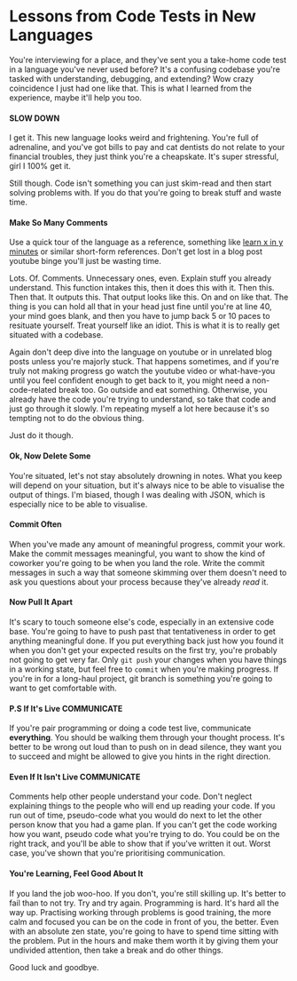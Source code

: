 # Lessons from Code Tests in New Languages

You're interviewing for a place, and they've sent you a take-home code test in a language you've never used before? It's a confusing codebase you're tasked with understanding, debugging, and extending? Wow crazy coincidence I just had one like that. This is what I learned from the experience, maybe it'll help you too. 

#### SLOW DOWN

I get it. This new language looks weird and frightening. You're full of adrenaline, and you've got bills to pay and cat dentists do not relate to your financial troubles, they just think you're a cheapskate. It's super stressful, girl I 100% get it. 

Still though. Code isn't something you can just skim-read and then start solving problems with. If you do that you're going to break stuff and waste time. 

#### Make So Many Comments

Use a quick tour of the language as a reference, something like [learn x in y minutes](https://learnxinyminutes.com/) or similar short-form references. Don't get lost in a blog post youtube binge you'll just be wasting time. 


Lots. Of. Comments. Unnecessary ones, even. Explain stuff you already understand. This function intakes this, then it does this with it. Then this. Then that. It outputs this. That output looks like this. On and on like that. The thing is you can hold all that in your head just fine until you're at line 40, your mind goes blank, and then you have to jump back 5 or 10 paces to resituate yourself. Treat yourself like an idiot. This is what it is to really get situated with a codebase. 

Again don't deep dive into the language on youtube or in unrelated blog posts unless you're majorly stuck. That happens sometimes, and if you're truly not making progress go watch the youtube video or what-have-you until you feel confident enough to get back to it, you might need a non-code-related break too. Go outside and eat something. Otherwise, you already have the code you're trying to understand, so take that code and just go through it slowly. I'm repeating myself a lot here because it's so tempting not to do the obvious thing.

Just do it though.

#### Ok, Now Delete Some

You're situated, let's not stay absolutely drowning in notes. What you keep will depend on your situation, but it's always nice to be able to visualise the output of things. I'm biased, though I was dealing with JSON, which is especially nice to be able to visualise.

#### Commit Often 

When you've made any amount of meaningful progress, commit your work. Make the commit messages meaningful, you want to show the kind of coworker you're going to be when you land the role. Write the commit messages in such a way that someone skimming over them doesn't need to ask you questions about your process because they've already *read* it. 

#### Now Pull It Apart 

It's scary to touch someone else's code, especially in an extensive code base. You're going to have to push past that tentativeness in order to get anything meaningful done. If you put everything back just how you found it when you don't get your expected results on the first try, you're probably not going to get very far. Only `git push` your changes when you have things in a working state, but feel free to `commit` when you're making progress. If you're in for a long-haul project, git branch is something you're going to want to get comfortable with. 

#### P.S If It's Live COMMUNICATE 

If you're pair programming or doing a code test live, communicate **everything**.  You should be walking them through your thought process. It's better to be wrong out loud than to push on in dead silence, they want you to succeed and might be allowed to give you hints in the right direction. 

#### Even If It Isn't Live COMMUNICATE

Comments help other people understand your code. Don't neglect explaining things to the people who will end up reading your code. If you run out of time, pseudo-code what you would do next to let the other person know that you had a game plan. If you can't get the code working how you want, pseudo code what you're trying to do. You could be on the right track, and you'll be able to show that if you've written it out. Worst case, you've shown that you're prioritising communication. 

#### You're Learning, Feel Good About It

If you land the job woo-hoo. If you don't, you're still skilling up. It's better to fail than to not try. Try and try again. Programming is hard. It's hard all the way up. Practising working through problems is good training, the more calm and focused you can be on the code in front of you, the better. Even with an absolute zen state, you're going to have to spend time sitting with the problem. Put in the hours and make them worth it by giving them your undivided attention, then take a break and do other things. 

Good luck and goodbye. 